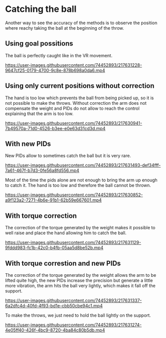 # Catching the ball

Another way to see the accuracy of the methods is to observe the position where reachy taking the ball at the beginning of the throw.

## Using goal possitions

The ball is perfectly caught like in the VR movement.

https://user-images.githubusercontent.com/74452893/217631228-9647cf25-0179-4700-9c8e-878b698a0da6.mp4

## Using only current positions without correction 

The hand is too low which prevents the ball from being picked up, so it is not possible to make the throws. Without correction the arm does not compensate the weight and PIDs do not allow to reach the control explaining that the arm is too low.

https://user-images.githubusercontent.com/74452893/217630941-7b49570a-71d0-4526-b3ee-e0e63d31cd3d.mp4

## With new PIDs

New PIDs allow to sometimes catch the ball but it is very rare.

https://user-images.githubusercontent.com/74452893/217631493-def34fff-7a61-467f-b7d3-0fe56a8fd556.mp4

Most of the time the pids alone are not enough to bring the arm up enough to catch it. The hand is too low and therefore the ball cannot be thrown.

https://user-images.githubusercontent.com/74452893/217630852-a9f123a2-7271-4b6e-91b1-62b59e667601.mp4

## With torque correction

The correction of the torque generated by the weight makes it possible to well raise and place the hand allowing him to catch the ball.

https://user-images.githubusercontent.com/74452893/217631129-9fddd983-fc1b-42c0-b4fb-05aa5d8be52b.mp4

## With torque correstion and new PIDs

The correction of the torque generated by the weight allows the arm to be lifted quite high, the new PIDs increase the precision but generate a little more vibration, the arm hits the ball very lightly, which makes it fall off the support. 

https://user-images.githubusercontent.com/74452893/217631337-6a2dfc4d-40fd-4f93-bd1e-cbb50cbe94c1.mp4

To make the throws, we just need to hold the ball lightly on the support.

https://user-images.githubusercontent.com/74452893/217631274-4e05ff40-426f-4bc9-8720-4ba84c80b5db.mp4
